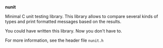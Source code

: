 **nunit**

Minimal C unit testing library.
This library allows to compare several kinds of types and print formatted messages based on the results.

You could have written this library. Now you don't have to.

For more information, see the header file `nunit.h`
